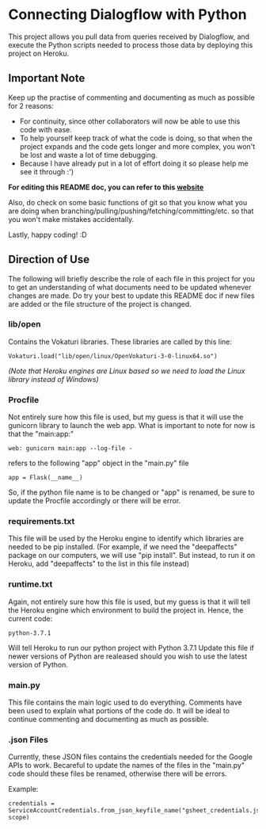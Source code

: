 # Connecting Dialogflow with Python

This project allows you pull data from queries received by Dialogflow, and execute the Python scripts needed to process those data by deploying this project on Heroku.

## Important Note

Keep up the practise of commenting and documenting as much as possible for 2 reasons:
* For continuity, since other collaborators will now be able to use this code with ease.
* To help yourself keep track of what the code is doing, so that when the project expands and the code gets longer and more complex, you won't be lost and waste a lot of time debugging.
* Because I have already put in a lot of effort doing it so please help me see it through :')

**For editing this README doc, you can refer to this [website](https://help.github.com/articles/basic-writing-and-formatting-syntax/)**

Also, do check on some basic functions of git so that you know what you are doing when branching/pulling/pushing/fetching/committing/etc. so that you won't make mistakes accidentally.

Lastly, happy coding! :D

## Direction of Use

The following will briefly describe the role of each file in this project for you to get an understanding of what documents need to be updated whenever changes are made. Do try your best to update this README doc if new files are added or the file structure of the project is changed.

### lib/open

Contains the Vokaturi libraries. These libraries are called by this line:

```
Vokaturi.load("lib/open/linux/OpenVokaturi-3-0-linux64.so")
```

*(Note that Heroku engines are Linux based so we need to load the Linux library instead of Windows)*

### Procfile

Not entirely sure how this file is used, but my guess is that it will use the gunicorn library to launch the web app. What is important to note for now is that the "main:app:"

```
web: gunicorn main:app --log-file -
```
refers to the following "app" object in the "main.py" file

```
app = Flask(__name__)
```

So, if the python file name is to be changed or "app" is renamed, be sure to update the Procfile accordingly or there will be error.

### requirements.txt

This file will be used by the Heroku engine to identify which libraries are needed to be pip installed. 
(For example, if we need the "deepaffects" package on our computers, we will use "pip install". But instead, to run it on Heroku, add "deepaffects" to the list in this file instead)

### runtime.txt

Again, not entirely sure how this file is used, but my guess is that it will tell the Heroku engine which environment to build the project in. Hence, the current code:

```
python-3.7.1
```

Will tell Heroku to run our python project with Python 3.7.1
Update this file if newer versions of Python are realeased should you wish to use the latest version of Python.

### main.py

This file contains the main logic used to do everything. Comments have been used to explain what portions of the code do. It will be ideal to continue commenting and documenting as much as possible.

### .json Files

Currently, these JSON files contains the credentials needed for the Google APIs to work. Becareful to update the names of the files in the "main.py" code should these files be renamed, otherwise there will be errors.

Example:
```
credentials = ServiceAccountCredentials.from_json_keyfile_name("gsheet_credentials.json", scope)
```

